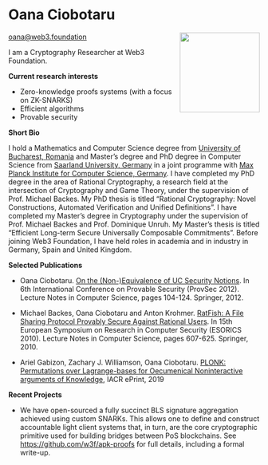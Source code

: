 # Oana Ciobotaru

<img align="right" src="https://i.imgur.com/Oq15ipC.jpg" width="160" />

oana@web3.foundation

I am a Cryptography Researcher at Web3 Foundation.

**Current research interests**

* Zero-knowledge proofs systems (with a focus on ZK-SNARKS)
* Efficient algorithms
* Provable security

**Short Bio**

I hold a Mathematics and Computer Science degree from [University of Bucharest, Romania](https://unibuc.ro/?lang=en) and Master’s degree and PhD degree in Computer Science from [Saarland University, Germany](https://saarland-informatics-campus.de/en/) in a joint programme with [Max Planck Institute for Computer Science, Germany](https://www.mpi-inf.mpg.de/home). I have completed my PhD degree in the area of Rational Cryptography, a research field at the intersection of Cryptography and Game Theory, under the supervision of Prof. Michael Backes.  My PhD thesis is titled “Rational Cryptography: Novel Constructions, Automated Verification and Unified Definitions”. I have completed my Master’s degree in Cryptography under the supervision of Prof. Michael Backes and Prof. Dominique Unruh. My Master’s thesis is titled “Efficient Long-term Secure Universally Composable Commitments”. Before joining Web3 Foundation, I have held roles in academia and in industry in Germany, Spain and United Kingdom.

**Selected Publications**

* Oana Ciobotaru. [On the (Non-)Equivalence of UC Security Notions](https://link.springer.com/chapter/10.1007%2F978-3-642-33272-2_8). In 6th International Conference on Provable Security (ProvSec 2012). Lecture Notes in Computer Science, pages 104-124. Springer, 2012.

* Michael Backes, Oana Ciobotaru and Anton Krohmer. [RatFish: A File Sharing Protocol Provably Secure Against Rational Users](https://link.springer.com/chapter/10.1007%2F978-3-642-15497-3_37). In 15th European Symposium on Research in Computer Security (ESORICS 2010). Lecture Notes in Computer Science, pages 607-625. Springer, 2010.

* Ariel Gabizon, Zachary J. Williamson, Oana Ciobotaru. [PLONK: Permutations over Lagrange-bases for Oecumenical Noninteractive arguments of Knowledge](https://eprint.iacr.org/2019/953), IACR ePrint, 2019

**Recent Projects**

* We have open-sourced a fully succinct BLS signature aggregation achieved using custom SNARKs. This allows one to define and construct accountable light client systems that, in turn, are the core cryptographic primitive used for building bridges between PoS blockchains. See https://github.com/w3f/apk-proofs for full details, including a formal write-up.
